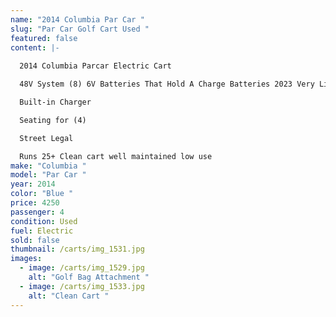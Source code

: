 ```yaml
---
name: "2014 Columbia Par Car "
slug: "Par Car Golf Cart Used "
featured: false
content: |-
  
  2014 Columbia Parcar Electric Cart 

  48V System (8) 6V Batteries That Hold A Charge Batteries 2023 Very Little Use 

  Built-in Charger   

  Seating for (4) 

  Street Legal 

  Runs 25+ Clean cart well maintained low use
make: "Columbia "
model: "Par Car "
year: 2014
color: "Blue "
price: 4250
passenger: 4
condition: Used
fuel: Electric
sold: false
thumbnail: /carts/img_1531.jpg
images:
  - image: /carts/img_1529.jpg
    alt: "Golf Bag Attachment "
  - image: /carts/img_1533.jpg
    alt: "Clean Cart "
---
```

